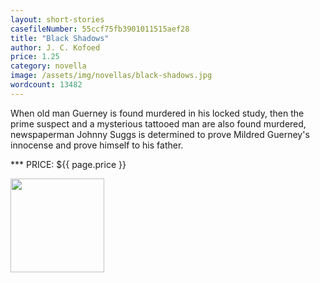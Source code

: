 ```yaml
---
layout: short-stories
casefileNumber: 55ccf75fb3901011515aef28
title: "Black Shadows"
author: J. C. Kofoed
price: 1.25
category: novella
image: /assets/img/novellas/black-shadows.jpg
wordcount: 13482
---
```


When old man Guerney is found murdered in his locked study, then the prime suspect and a mysterious tattooed man are also found murdered, newspaperman Johnny Suggs is determined to prove Mildred Guerney's innocense and prove himself to his father.

*** PRICE: ${{ page.price }}

<a href="https://transactions.sendowl.com/packages/32887/32488429/add_to_cart" rel="nofollow"><img style="width: 150px;" src="https://transactions.sendowl.com/assets/external/add-to-cart.png" /></a><script type="text/javascript" src="https://transactions.sendowl.com/assets/sendowl.js" ></script>